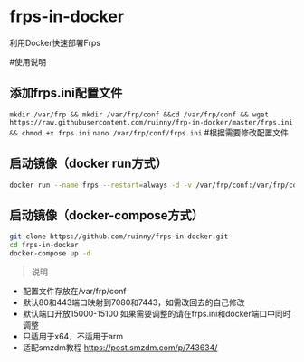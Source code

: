 # frps-in-docker
利用Docker快速部署Frps

#使用说明

## 添加frps.ini配置文件
`mkdir /var/frp && mkdir /var/frp/conf &&cd /var/frp/conf && wget https://raw.githubusercontent.com/ruinny/frp-in-docker/master/frps.ini && chmod +x frps.ini`
`nano /var/frp/conf/frps.ini` #根据需要修改配置文件

## 启动镜像（docker run方式）
```bash
docker run --name frps --restart=always -d -v /var/frp/conf:/var/frp/conf -p 15000-15100:15000-15100 -p 7000:7000 -p 7500:7500 -p 7001:7001 -p 7080:80 -p 7443:443 ruiny/frps
```

## 启动镜像（docker-compose方式）
```bash
git clone https://github.com/ruinny/frps-in-docker.git
cd frps-in-docker
docker-compose up -d
```

> 说明
 - 配置文件存放在/var/frp/conf
 - 默认80和443端口映射到7080和7443，如需改回去的自己修改
 - 默认端口开放15000-15100 如果需要调整的请在frps.ini和docker端口中同时调整
 - 只适用于x64，不适用于arm
 - 适配smzdm教程 https://post.smzdm.com/p/743634/
